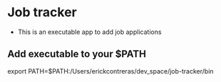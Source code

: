 # Job tracker
- This is an executable app to add job applications

## Add executable to your $PATH
export PATH=$PATH:/Users/erickcontreras/dev_space/job-tracker/bin